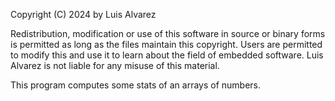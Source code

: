 Copyright (C) 2024 by Luis Alvarez

Redistribution, modification or use of this software in source or binary
forms is permitted as long as the files maintain this copyright. Users are 
permitted to modify this and use it to learn about the field of embedded
software. Luis Alvarez is not liable for any misuse of this material.

This program computes some stats of an arrays of numbers.



